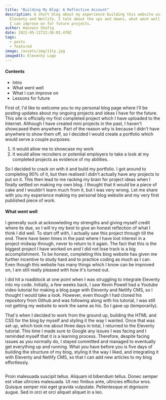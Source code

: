 ```yaml
---
title: "Building My Blog: A Reflective Account"
description: A short blog about my experience building this website using
  Eleventy and Netlify. I talk about the ups and downs, what went well, and what
  I can improve on for future projects.
author: Hasnain Shafiq
date: 2022-05-11T22:36:02.478Z
tags:
  - posts
  - featured
image: /assets/img/11ty.jpg
imageAlt: Eleventy Logo
---
```

#### **Contents**

* Intro
* What went well
* What I can improve on
* Lessons for future

First of, I'd like to welcome you to my personal blog page where I'll be posting updates about my ongoing projects and ideas I have for the future. This site is officially my first completed project which I have uploaded to the Internet. Although I have created mini projects in the past, I haven't showcased them anywhere. Part of the reason why is because I didn't have anywhere to show them off, so I decided I would create a portfolio which would serve a couple purposes:

1. It would allow me to showcase my work
2. It would allow recruiters or potential employers to take a look at my completed projects as evidence of my abilities.


So I decided to crack on with it and build my portfolio. I got around to completing 90% of it, but then realised I didn't actually have any projects to put on it. This then lead to me racking my brain for project ideas when I finally settled on making my own blog. I thought that it would be a piece of cake and I wouldn't learn much from it, but I was very wrong. Let me share with you my experience making my personal blog website and my very first published piece of work.

#### What went well 

I generally suck at acknowleding my strengths and giving myself credit where its due, so I will try my best to give an honest reflection of what I think I did well. To start off with, I actually saw this project through till the end. There have been times in the past where I have lost interest in a project midway through, never to return to it again. The fact that this is the biggest project I have worked on and I did not lose track is a big accomplishment. To be honest, completing this blog website has given me further incentive to study hard and to practice coding as much as I can. Even though this website has many things which I know can be improved on, I am still really pleased with how it's turned out. 

I did hit a roadblock at one point when I was struggling to integrate Eleventy into my code. Initially, a few weeks back, I saw Kevin Powell had a Youtube video tutorial for making a blog page with Eleventy and Netlify CMS, so I thought I would take a look. However, even though I had cloned his repository from Github and was following along with his tutorial, I was still not getting my website to work the same as his. So I gave up (temporarily). 

That's when I decided to work from the ground up, building the HTML and CSS for the blog by myself and styling it the way I wanted. Once that was set up, which took me about three days in total, I returned to the Eleventy tutorial. This time I made sure to Google any issues I was facing and I reminded myself that it is a learning process. Therefore, despite facing issues as you normally do, I stayed committed and managed to eventually get everything up and running. What you have before you is five days of building the structure of my blog, styling it the way I liked, and integrating it with Eleventy and Netlify CMS, so that I can add new articles to my blog effortlessly. 

![]()

Proin malesuada suscipit tellus. Aliquam id bibendum tellus. Donec semper est vitae ultricies malesuada. Ut nec finibus ante, ultricies efficitur eros. Quisque semper nisi eget gravida vulputate. Pellentesque et dignissim augue. Sed in orci et orci aliquet aliquet in a leo.